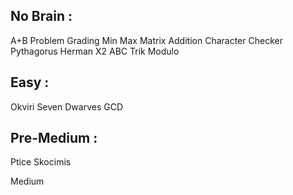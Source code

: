 No Brain :
------------------
A+B Problem
Grading
Min Max
Matrix Addition
Character Checker
Pythagorus
Herman
X2
ABC
Trik
Modulo

Easy :
------------------
Okviri
Seven Dwarves
GCD

Pre-Medium :
------------------
Ptice
Skocimis

Medium
